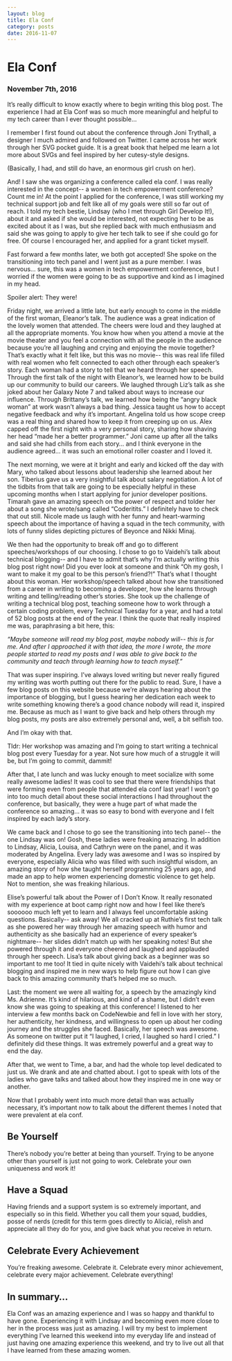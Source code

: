 ```yaml
---
layout: blog
title: Ela Conf
category: posts
date: 2016-11-07
---
```



# Ela Conf
### November 7th, 2016


It’s really difficult to know exactly where to begin writing this blog post. The experience I had at Ela Conf was so much more meaningful and helpful to my tech career than I ever thought possible...


I remember I first found out about the conference through Joni Trythall, a designer I much admired and followed on Twitter. I came across her work through her SVG pocket guide. It is a great book that helped me learn a lot more about SVGs and feel inspired by her cutesy-style designs.


(Basically, I had, and still do have, an enormous girl crush on her).


And! I saw she was organizing a conference called ela conf. I was really interested in the concept-- a women in tech empowerment conference? Count me in! At the point I applied for the conference, I was still working my technical support job and felt like all of my goals were still so far out of reach. I told my tech bestie, Lindsay (who I met through Girl Develop It!), about it and asked if she would be interested, not expecting her to be as excited about it as I was, but she replied back with much enthusiasm and said she was going to apply to give her tech talk to see if she could go for free. Of course I encouraged her, and applied for a grant ticket myself.


Fast forward a few months later, we both got accepted! She spoke on the transitioning into tech panel and I went just as a pure member. I was nervous… sure, this was a women in tech empowerment conference, but I worried if the women were going to be as supportive and kind as I imagined in my head.


Spoiler alert: They were!

Friday night, we arrived a little late, but early enough to come in the middle of the first woman, Eleanor’s talk. The audience was a great indication of the lovely women that attended. The cheers were loud and they laughed at all the appropriate moments. You know how when you attend a movie at the movie theater and you feel a connection with all the people in the audience because you’re  all laughing and crying and enjoying the movie together? That’s exactly what it felt like, but this was no movie-- this was real life filled with real women who felt connected to each other through each speaker’s story. Each woman had a story to tell that we heard through her speech. Through the first talk of the night with Eleanor’s, we learned how to be build up our community to build our careers. We laughed through Liz’s talk as she joked about her Galaxy Note 7 and talked about ways to increase our influence. Through Brittany’s talk, we learned how being the “angry black woman” at work wasn’t always a bad thing. Jessica taught us how to accept negative feedback and why it’s important. Angelina told us how scope creep was a real thing and shared how to keep it from creeping up on us. Alex capped off the first night with a very personal story, sharing how shaving her head “made her a better programmer.” Joni came up after all the talks and said she had chills from each story… and I think everyone in the audience agreed… it was such an emotional roller coaster and I loved it.


The next morning, we were at it bright and early and kicked off the day with Mary, who talked about lessons about leadership she learned about her son. Tiberius gave us a very insightful talk about salary negotiation. A lot of the tidbits from that talk are going to be especially helpful in these upcoming months when I start applying for junior developer positions. Timarah gave an amazing speech on the power of respect and tolder her about a song she wrote/sang called “Coderitits.” I definitely have to check that out still. Nicole made us laugh with her funny and heart-warming speech about the importance of having a squad in the tech community, with lots of funny slides depicting pictures of Beyonce and Nikki Minaj.


We then had the opportunity to break off and go to different speeches/workshops of our choosing. I chose to go to Vaidehi’s talk about technical blogging-- and I have to admit that’s why I’m actually writing this blog post right now! Did you ever look at someone and think “Oh my gosh, I want to make it my goal to be this person’s friend?!” That’s what I thought about this woman. Her workshop/speech talked about how she transitioned from a career in writing to becoming a developer, how she learns through writing and telling/reading other’s stories. She took up the challenge of writing a technical blog post, teaching someone how to work through a certain coding problem, every Technical Tuesday for a year, and had a total of 52 blog posts at the end of the year. I think the quote that really inspired me was, paraphrasing a bit here, this:


*“Maybe someone will read my blog post, maybe nobody will-- this is for me. And after I approached it with that idea, the more I wrote, the more people started to read my posts and I was able to give back to the community and teach through learning how to teach myself.”*


That was super inspiring. I’ve always loved writing but never really figured my writing was worth putting out there for the public to read. Sure, I have a few blog posts on this website because we’re always hearing about the importance of blogging, but I guess hearing her dedication each week to write something knowing there’s a good chance nobody will read it, inspired me. Because as much as I want to give back and help others through my blog posts, my posts are also extremely personal and, well, a bit selfish too.


And I’m okay with that.


Tldr: Her workshop was amazing and I’m going to start writing a technical blog post every Tuesday for a year. Not sure how much of a struggle it will be, but I’m going to commit, dammit!


After that, I ate lunch and was lucky enough to meet socialize with some really awesome ladies! It was cool to see that there were friendships that were forming even from people that attended ela conf last year! I won’t go into too much detail about these social interactions I had throughout the conference, but basically, they were a huge part of what made the conference so amazing... it was so easy to bond with everyone and I felt inspired  by each lady’s story.


We came back and I chose to go see the transitioning into tech panel-- the one Lindsay was on! Gosh, these ladies were freaking amazing. In addition to Lindsay, Alicia, Louisa, and Cathryn were on the panel, and it was moderated by Angelina. Every lady was awesome and I was so inspired by everyone, especially Alicia who was filled with such insightful wisdom, an amazing story of how she taught herself programming 25 years ago, and made an app to help women experiencing domestic violence to get help. Not to mention, she was freaking hilarious.

Elise’s powerful talk about the Power of I Don’t Know. It really resonated with my experience at boot camp right now and how I feel like there’s soooooo much left yet to learn and I always feel uncomfortable asking questions. Basically-- ask away! We all cracked up at Ruthie’s first tech talk as she powered her way through her amazing speech with humor and authenticity as she basically had an experience of every speaker’s nightmare-- her slides didn’t match up with her speaking notes! But she powered through it and everyone cheered and laughed and applauded through her speech. Lisa’s talk about giving back as a beginner was so important to me too! It tied in quite nicely with Vaidehi’s talk about technical blogging and inspired me in new ways to help figure out how I can give back to this amazing community that’s helped me so much.


Last: the moment we were all waiting for, a speech by the amazingly kind Ms. Adrienne. It’s kind of hilarious, and kind of a shame, but I didn’t even know she was going to speaking at this conference! I listened to her interview a few months back on CodeNewbie and fell in love with her story, her authenticity, her kindness, and willingness to open up about her coding journey and the struggles she faced. Basically, her speech was awesome. As someone on twitter put it “I laughed, I cried, I laughed so hard I cried.” I definitely did these things. It was extremely powerful and a great way to end the day.


After that, we went to Time, a bar, and had the whole top level dedicated to just us. We drank and ate and chatted about. I got to speak with lots of the ladies who gave talks and talked about how they inspired me in one way or another.


Now that I probably went into much more detail than was actually necessary, it’s important now to talk about the different themes I noted that were prevalent at ela conf.


## Be Yourself

There’s nobody you’re better at being than yourself. Trying to be anyone other than yourself is just not going to work. Celebrate your own uniqueness and work it!

## Have a Squad


Having friends and a support system is so extremely important, and especially so in this field. Whether you call them your squad, buddies, posse of nerds (credit for this term goes directly to Alicia), relish and appreciate all they do for you, and give back what you receive in return.


## Celebrate Every Achievement

You’re freaking awesome. Celebrate it. Celebrate every minor achievement, celebrate every major achievement. Celebrate everything!


## In summary…


Ela Conf was an amazing experience and I was so happy and thankful to have gone. Experiencing it with Lindsay and becoming even more close to her in the process was just as amazing. I will try my best to implement everything I’ve learned this weekend into my everyday life and instead of just having one amazing experience this weekend, and try to live out all that I have learned from these amazing women.

